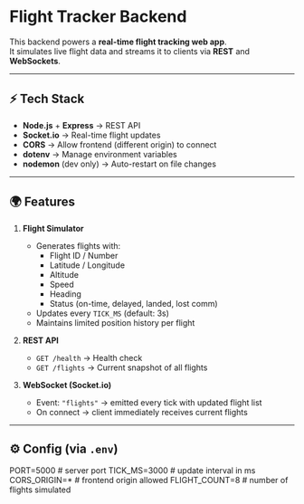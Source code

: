 # Flight Tracker Backend

This backend powers a **real-time flight tracking web app**.  
It simulates live flight data and streams it to clients via **REST** and **WebSockets**.

---

## ⚡️ Tech Stack

- **Node.js** + **Express** → REST API  
- **Socket.io** → Real-time flight updates  
- **CORS** → Allow frontend (different origin) to connect  
- **dotenv** → Manage environment variables  
- **nodemon** (dev only) → Auto-restart on file changes  

---

## 🌍 Features

1. **Flight Simulator**
   - Generates flights with:
     - Flight ID / Number
     - Latitude / Longitude
     - Altitude
     - Speed
     - Heading
     - Status (on-time, delayed, landed, lost comm)
   - Updates every `TICK_MS` (default: 3s)
   - Maintains limited position history per flight

2. **REST API**
   - `GET /health` → Health check  
   - `GET /flights` → Current snapshot of all flights  

3. **WebSocket (Socket.io)**
   - Event: `"flights"` → emitted every tick with updated flight list  
   - On connect → client immediately receives current flights  

---

## ⚙️ Config (via `.env`)

PORT=5000 # server port
TICK_MS=3000 # update interval in ms
CORS_ORIGIN=* # frontend origin allowed
FLIGHT_COUNT=8 # number of flights simulated